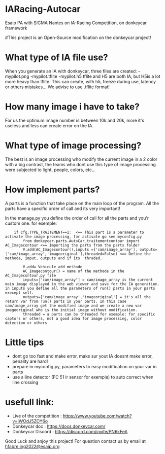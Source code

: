 # IARacing-Autocar
Esaip PA with SIGMA Nantes on IA-Racing Competition, on donkeycar framework


#This project is an Open-Source modification on the donkeycar project!
# What type of IA file use?
When you generate an IA with donkeycar, three files are created:
        -mypilot.png
        -mypilot.tflite
        -mypilot.h5
tflite and H5 are both IA, but H5is a lot more heavy than tflite. This can create, with h5, freeze during use, latency or others mistakes...
We advise to use .tflite format!

# How many image i have to take?
For us the optimum image number is between 10k and 20k, more it's useless and less can create error on the IA.

# What type of image processing?
The best is an image processing who modify the current image in a 2 color with a big contrast, the teams who dont use this type of image processing were subjected to light, people, colors, etc...

# How implement parts?
A parts is a function that take place on the main loop of the program. All the parts have a specific order of call and its very important!

In the manage.py you define the order of call for all the parts and you'r custom one.
for exemple:

        if cfg.TYPE_TRAITEMENT==1:  <== This part is a parameter to activate the image processing, for activate go see myconfig.py
            from donkeycar.parts.AutoCar_traitementcontour import AC_Imagecontour <== Importing the parts from the parts folder
            V.add(AC_Imagecontour(),inputs =['cam/image_array'], outputs=['cam/image_array','imageoriginal'],threaded=False) <== Define the methode, imput, outputs and if its  thraded.
            
            V.add= Vehicule add methode
            AC_Imagecontour() = name of the methode in the AC_Imagecontour.py file
            inputs=['cam/image_array'] = cam/image_array is the current main image displayed in the web viewer and save for the IA generation. in inputs you define all the parameters of run() parts in your parts execept self. 
            outputs=['cam/image_array','imageoriginal'] = it's all the return var from run() parts in your parts. In this case cam/image_array get the modified image and we create a new var imageoriginal who is the initial image without modification.
            threaded = a parts can be threaded for exemple: for specific captors or others, not a good idea for image processing, color detection or others

# Little tips
 - dont go too fast and make error, make sur yout IA doesnt make error, penality are hard!
 - prepare in myconfig.py, parameters to easy modification on your var in parts
 - use a line detector (FC 51 ir sensor for exemple) to auto correct when line crossing 

# usefull link:
 - Live of the competition : https://www.youtube.com/watch?v=lWOdJ5ZOY6o
 - Donkeycar doc : https://docs.donkeycar.com/
 - Donkeycar Discord : https://discord.com/invite/PN6kFeA

Good Luck and anjoy this project!
For question contact us by email at hfabre.ing2022@esaip.org
